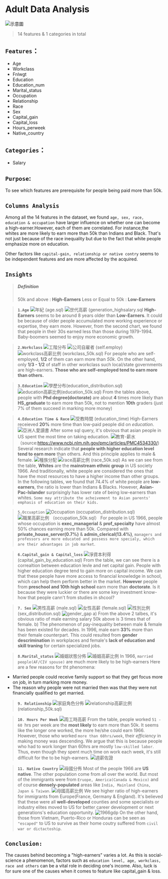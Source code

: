 # Adult Data Analysis
![示意圖](./image/示意圖.png)
> 14 features & 1 categories in total
## `Features`：
* Age 
* Workclass
* Fnlwgt 
* Education
* Education_num
* Marital_status
* Occupation
* Relationship
* Race
* Sex
* Capital_gain
* Capital_loss
* Hours_perweek
* Native_country  
## `Categories`：
* Salary

## `Purpose`:
To see which features are prerequisite for people being paid more than 50k.

## `Columns Analysis`
Among all the 14 features in the dataset, we found 
`age, sex, race, education & occupation` have larger influence on whether one can become a high-earner.However, each of them are correlated. For instance,the whites are more likely to earn more than 50k than Indians and Black. That's not just because of the race inequality but due to the fact that white people emphasize more on education.

Other factors like `capital-gain, relationship or native contry` seems to be independent features and are more affected by the acquired.


## `Insights`
> ##### Definition
> 50k and above : **High-Earners**
> Less or Equal to 50k : **Low-Earners**

>**`1.Age`**
![年紀](./image/年紀.png)
(age.sql)
![世代高薪](./image/世代高薪.png)
(generation_highsalary.sql
**High-Earners** seems to be around 8 years older than **Low-Earners**. It could be because of older people accumulated more working experience or expertise, they earn more. 
However, from the second chart, we found that people in their 30s earned less than those during 1979-1994. Baby-boomers seemed to enjoy more economic growth.

>**`2.Workclass`**
![工階分布](./image/workclass分佈.png)
![公司自雇者](./image/自雇者.png)
(self.employ)
![workclass高薪比例](./image/workcalss高薪比例.png)
(workclass_50k.sql)
For people who are self-employed, **1/2** of them can earn more than *50k*. On the other hand, only **1/3 - 1/2** of staff in other workclass such local/state governments are high-earners. **Those who are self-employed tend to earn more than others.**

>**`3.Education`**
![學歷分布](./image/education_distribution.png)(education_distribution.sql)
![education高薪比例](./image/education高薪比例.png)(education_50k.sql)
From the tables above, people with **Phd degree(doctorate)** are about **4** times more likely than **HS_graduate** to earn more than 50k, not to mention **10th** graders (just 7% of them succeed in marking more money)

>**`4.Education Time & Race`**
![受教時間](./image/受教育時間.png)
(education_time)
High-Earners receieved **20%** more time than low-paid people did on *education*.
![亞洲人愛讀書](./image/亞洲人愛讀書.png)
After some sql query, it's obvious that asian people in US spent the most time on taking education.
![教育-薪水](./image/教育-薪水.png)
（source:https://www.ncbi.nlm.nih.gov/pmc/articles/PMC4534330/) Several research indicate that **people with higher education level tend to earn more** than others. And this principle applies to male & female.
![種族分配](./image/種族分配.png)
![race高薪比例](./image/race高薪比例.png)
(race_50k.sql)
As we can see from the table, **Whites** are the **mainstream ethnic group** in US society 1966. And traditionally, white people are considered the ones that have the most resources to have a higher income than other groups. In the following tables, we found that 74.4% of white people are **low-earners**, the ratio is lower than Indians & Blacks. However, **Asian-Pac-Islander** surprisingly has lower rate of being low-earners than whites.
`Some may attribute the acheivement to Asian parents' emphasis of education on their kids.`

>`5.Occuaption`
![Occupation](./image/職業分佈.png)
(occupation_distribution.sql)
![職業高薪比例](./image/職業高薪比例.png)
（occupation_50k.sql）
For people in US 1966, people whose occupation is **exec_managerial** & **prof_specialty** have almost 50% chances earning more than 50k. Compared with **private_house_server(0.7%)** & **admin_clerical(13.4%)**, `managers and professors are more educated and possess more specialy, which are their advantages in job market`.

>**`6.Capital_gain & Capital_loss`**
![淨資本利得](./image/net_ranking.png)
(capital_gain_by_education.sql)
From the table, we can see there is a correaltion between education levle and net capital gain. People with higher education degree tend to gain more on capital income. We can that these people have more access to financial knowledge in school, which can help them perform better in the market. 
**However** people from **preschool and 10th high school** earn more than **doctorate**. Is it because they were luckier or there are some key investment know-how that people cann't from studies in shcool?

>**`7. Sex`**
![男性高薪](./image/男性高薪.png)
(male.sql)
![女性高薪](./image/女性高薪.png)
(female.sql)
![性別比例](./image/性別比例.png)
(sex_distribution.sql)
![gender_gap](./image/gender_gap.png)
a) From the above 2 talbes, it's obvious ratio of male earning salary 50k above is 3 times that of female. 
   b) The phenomenon of pay-inequality between male & female has been existed for decades.
   In 1996, male earn **33%** more than their female counterpart. This could resulted from **gender descrimination** in workplaces and female's **lack of education and skill traning** for certain specialized jobs.

>**`8.Marital_status`**
![婚姻狀態分佈](./image/婚姻狀態分佈.png)
![婚姻高薪比例](./image/婚姻高薪比例.png)
In 1966, `married people(AF/CIV spouse)` are much more likely to be high-earners
Here are a few reasons for tht phenomena:
* Married people could receive family support so that they get focus more on job, in turn marking more money.
* The reason why people were not married then was that they were not financially qualified to get married.

>**`9. Relationship`**
![家庭角色分佈](./image/家庭角色分佈.png)
![relationship高薪比例](./image/relationship高薪比例.png)(relationship_50k.sql)

>**`10. Hours Per Week`**
![周工時高薪](./image/周工時高薪.png)
From the table, people worked `51 - 60 `hrs per week are the **most likely** to earn more than 50k. It seems like the longer one worked, the more he/she could earn 1966.
However, those who worked `more than 60hrs/week`, their *efficiency* in making money was descending.
We argue that this is because people who had to work longer than 60hrs are mostly `low-skilled labor`. Thus, even though they spent much time on work each week, it's still difficult for the to be high-earners.
![週薪佐證](./image/週薪佐證.png)


>**`11. Native Country`**
![母國分佈](./image/Nativecountry分佈.png)
Most of the people 1966 are **US native**. The other population come from all over the world. But most of the immigrants were from `Eruope, America(Canada & Mexico)` and of course **densely-populated** areas like `India, Mainland China, Japan & Taiwan`.
![母國高薪比例](./image/母國高薪比例.png)
We see higher ratio of high-earners for immigrants from Europe(France, Germany & England). It's believed that these were all **well-developed** counties and some specialists or industry elites moved to US for better career development or next generations's education opportunity. 
![1966gdp](./image/1966gdp.png)
On the other hand, those from Vietnam, Puerto-Rico or Honduras can be seen as `"escaped"` to US to survive as their home coutry suffered from `civil war or dictactoship`.

## `Conclusion:`
The causes behind becoming a "high-earners"
varies a lot. As this is social-science a phenomenon, factors such as `education level, age, workclass, race and others` can be a vital role in deciding one's income. Also, luck is for sure one of the causes when it comes to feature like capital_gain & loss.
























